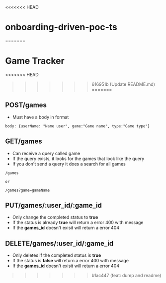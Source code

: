 <<<<<<< HEAD
# onboarding-driven-poc-ts
=======
# Game Tracker
<<<<<<< HEAD
>>>>>>> 616951b (Update README.md)
=======

## POST/games
- Must have a body in format
```
body: {userName: "Name user", game:"Game name", type:"Game type"}
```

## GET/games
- Can receive a query called game
- If the query exists, it looks for the games that look like the query 
- If you don't send a query it does a search for all games
```
/games

or

/games?game=gameName
```

## PUT/games/:user_id/:game_id
- Only change the completed status to  **true**
- If the status is already **true** will return a error 400 with message
- If the **games_id** doesn't exisit will return a error 404

## DELETE/games/:user_id/:game_id
- Only deletes if the completed status is **true**
- If the status is **false** will return a error 400 with message
- If the **games_id** doesn't exisit will return a error 404



>>>>>>> b1ac447 (feat: dump and readme)
